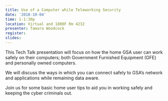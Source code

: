 ```yaml
---
title: Use of a Computer while Teleworking Security
date: '2018-10-04'
time: 1-1:30p
location: Virtual and 1800F Rm 4232
presenter: Tamara Woodcock
register:
slides:
---
```


This Tech Talk presentation will focus on how the home GSA user can work safely on their computers; both Government Furnished Equipment (GFE) and personally owned computers.



We will discuss the ways in which you can connect safely to GSA’s network and applications while remaining data aware.

Join us for some basic home user tips to aid you in working safely and keeping the cyber criminals out.

